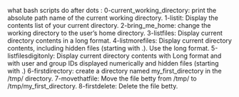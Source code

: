 what bash scripts do after dots :
0-current_working_directory: print the absolute path name of the current working directory.
1-listit: Display the contents list of your current directory.
2-bring_me_home: change the working directory to the user’s home directory.
3-listfiles: Display current directory contents in a long format.
4-listmorefiles: Display current directory contents, including hidden files (starting with .). Use the long format.
5-listfilesdigitonly: Display current directory contents with Long format and with user and group IDs displayed numerically and hidden files (starting with .)
6-firstdirectory: create a directory named my_first_directory in the /tmp/ directory.
7-movethatfile: Move the file betty from /tmp/ to /tmp/my_first_directory.
8-firstdelete: Delete the file betty.
